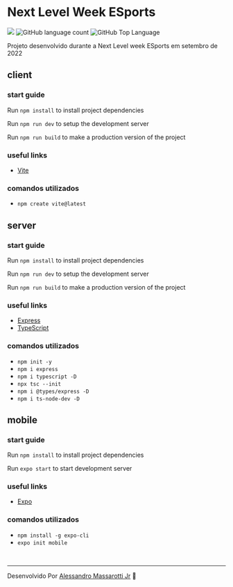 # Next Level Week ESports

<p>
  <img src="https://img.shields.io/badge/made%20by-Alessandro%20Massarotti%20Jr-8B5CF6?style=flat-square">
  <img alt="GitHub language count" src="https://img.shields.io/github/languages/count/alessandro-massarotti-Jr/Next-Level-Week-ESports?color=8B5CF6&style=flat-square">
  <img alt="GitHub Top Language" src="https://img.shields.io/github/languages/top/alessandro-massarotti-Jr/Next-Level-Week-ESports?color=8B5CF6&style=flat-square">
</p>

Projeto desenvolvido durante a Next Level week ESports em setembro de 2022

## client

### start guide

Run `npm install` to install project dependencies

Run `npm run dev` to setup the development server

Run `npm run build` to make a production version of the project

### useful links

- [Vite](https://vitejs.dev/)

### comandos utilizados

- `npm create vite@latest`

## server

### start guide

Run `npm install` to install project dependencies

Run `npm run dev` to setup the development server

Run `npm run build` to make a production version of the project

### useful links

- [Express](https://expressjs.com/)
- [TypeScript](https://www.typescriptlang.org/)

### comandos utilizados

- `npm init -y`
- `npm i express`
- `npm i typescript -D`
- `npx tsc --init`
- `npm i @types/express -D`
- `npm i ts-node-dev -D`

## mobile

### start guide

Run `npm install` to install project dependencies

Run `expo start` to start development server 

### useful links

- [Expo](https://expo.dev/)

### comandos utilizados

- `npm install -g expo-cli`
- `expo init mobile`


<br>

---

Desenvolvido Por [Alessandro Massarotti Jr](https://github.com/alessandro-massarotti-jr) 🤖